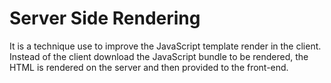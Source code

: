 # Server Side Rendering
It is a technique use to improve the JavaScript template render in the client. Instead of the client download the JavaScript bundle to be rendered, the HTML is rendered on the server and then provided to the front-end.